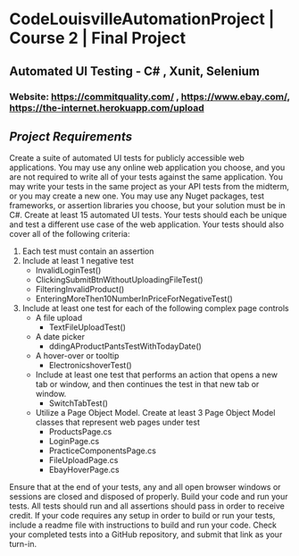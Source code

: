 # CodeLouisvilleAutomationProject | Course 2 | Final Project 
## Automated UI Testing - C# , Xunit, Selenium
### Website: https://commitquality.com/ , https://www.ebay.com/, https://the-internet.herokuapp.com/upload

## *Project Requirements*
Create a suite of automated UI tests for publicly accessible web applications. You may use any online web application you choose, and you are not required to write all of your tests against the same application. You may write your tests in the same project as your API tests from the midterm, or you may create a new one. You may use any Nuget packages, test frameworks, or assertion libraries you choose, but your solution must be in C#. Create at least 15 automated UI tests. Your tests should each be unique and test a different use case of the web application.
Your tests should also cover all of the following criteria:

1. Each test must contain an assertion
2. Include at least 1 negative test
   - InvalidLoginTest()
   - ClickingSubmitBtnWithoutUploadingFileTest()
   - FilteringInvalidProduct()
   - EnteringMoreThen10NumberInPriceForNegativeTest()
3. Include at least one test for each of the following complex page controls
   - A file upload
     - TextFileUploadTest()
   - A date picker
     - ddingAProductPantsTestWithTodayDate()
   - A hover-over or tooltip
     - ElectronicshoverTest()
   - Include at least one test that performs an action that opens a new tab or window, and then continues the test in that new tab or window. 
     - SwitchTabTest()
   - Utilize a Page Object Model. Create at least 3 Page Object Model classes that represent web pages under test
     - ProductsPage.cs 
     - LoginPage.cs 
     - PracticeComponentsPage.cs 
     - FileUploadPage.cs 
     - EbayHoverPage.cs
   
Ensure that at the end of your tests, any and all open browser windows or sessions are closed and disposed of properly.
Build your code and run your tests. All tests should run and all assertions should pass in order to receive credit. 
If your code requires any setup in order to build or run your tests, include a readme file with instructions to build and run your code. 
Check your completed tests into a GitHub repository, and submit that link as your turn-in.
